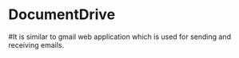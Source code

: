 # DocumentDrive
#It is similar to gmail web application which is used for sending and receiving emails.

